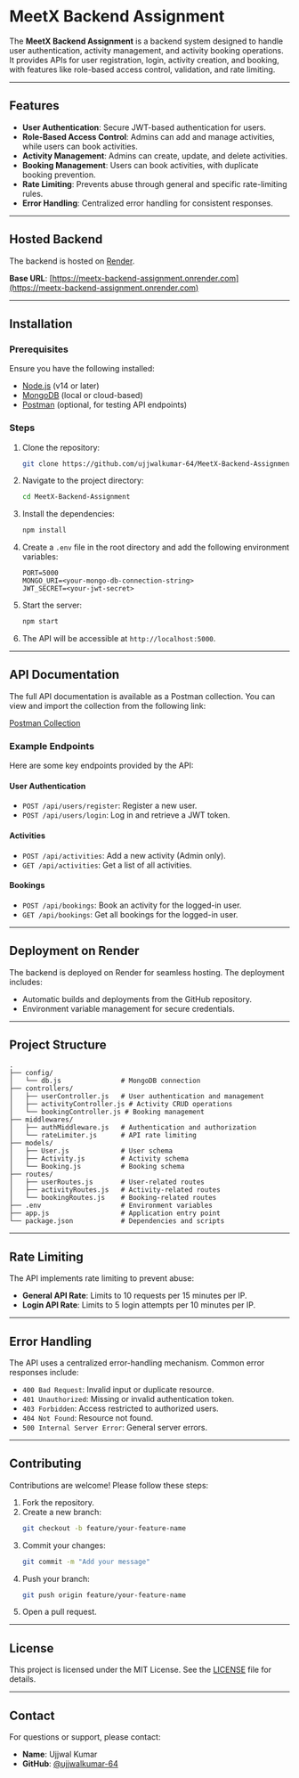 # MeetX Backend Assignment

The **MeetX Backend Assignment** is a backend system designed to handle user authentication, activity management, and activity booking operations. It provides APIs for user registration, login, activity creation, and booking, with features like role-based access control, validation, and rate limiting.

---

## Features

- **User Authentication**: Secure JWT-based authentication for users.
- **Role-Based Access Control**: Admins can add and manage activities, while users can book activities.
- **Activity Management**: Admins can create, update, and delete activities.
- **Booking Management**: Users can book activities, with duplicate booking prevention.
- **Rate Limiting**: Prevents abuse through general and specific rate-limiting rules.
- **Error Handling**: Centralized error handling for consistent responses.

---

## Hosted Backend

The backend is hosted on [Render](https://render.com).

**Base URL**: [https://meetx-backend-assignment.onrender.com](https://meetx-backend-assignment.onrender.com)

---

## Installation

### Prerequisites

Ensure you have the following installed:

- [Node.js](https://nodejs.org/) (v14 or later)
- [MongoDB](https://www.mongodb.com/) (local or cloud-based)
- [Postman](https://www.postman.com/) (optional, for testing API endpoints)

### Steps

1. Clone the repository:
   ```bash
   git clone https://github.com/ujjwalkumar-64/MeetX-Backend-Assignment.git
   ```
2. Navigate to the project directory:
   ```bash
   cd MeetX-Backend-Assignment
   ```
3. Install the dependencies:
   ```bash
   npm install
   ```
4. Create a `.env` file in the root directory and add the following environment variables:
   ```env
   PORT=5000
   MONGO_URI=<your-mongo-db-connection-string>
   JWT_SECRET=<your-jwt-secret>
   ```
5. Start the server:
   ```bash
   npm start
   ```
6. The API will be accessible at `http://localhost:5000`.

---

## API Documentation

The full API documentation is available as a Postman collection. You can view and import the collection from the following link:

[Postman Collection](https://documenter.getpostman.com/view/33354462/2sB2j999kN)

### Example Endpoints

Here are some key endpoints provided by the API:

#### User Authentication

- `POST /api/users/register`: Register a new user.
- `POST /api/users/login`: Log in and retrieve a JWT token.

#### Activities

- `POST /api/activities`: Add a new activity (Admin only).
- `GET /api/activities`: Get a list of all activities.

#### Bookings

- `POST /api/bookings`: Book an activity for the logged-in user.
- `GET /api/bookings`: Get all bookings for the logged-in user.

---

## Deployment on Render

The backend is deployed on Render for seamless hosting. The deployment includes:

- Automatic builds and deployments from the GitHub repository.
- Environment variable management for secure credentials.

---

## Project Structure

```plaintext
.
├── config/
│   └── db.js               # MongoDB connection
├── controllers/
│   ├── userController.js   # User authentication and management
│   ├── activityController.js # Activity CRUD operations
│   └── bookingController.js # Booking management
├── middlewares/
│   ├── authMiddleware.js   # Authentication and authorization
│   └── rateLimiter.js      # API rate limiting
├── models/
│   ├── User.js             # User schema
│   ├── Activity.js         # Activity schema
│   └── Booking.js          # Booking schema
├── routes/
│   ├── userRoutes.js       # User-related routes
│   ├── activityRoutes.js   # Activity-related routes
│   └── bookingRoutes.js    # Booking-related routes
├── .env                    # Environment variables
├── app.js                  # Application entry point
└── package.json            # Dependencies and scripts
```

---

## Rate Limiting

The API implements rate limiting to prevent abuse:

- **General API Rate**: Limits to 10 requests per 15 minutes per IP.
- **Login API Rate**: Limits to 5 login attempts per 10 minutes per IP.

---

## Error Handling

The API uses a centralized error-handling mechanism. Common error responses include:

- `400 Bad Request`: Invalid input or duplicate resource.
- `401 Unauthorized`: Missing or invalid authentication token.
- `403 Forbidden`: Access restricted to authorized users.
- `404 Not Found`: Resource not found.
- `500 Internal Server Error`: General server errors.

---

## Contributing

Contributions are welcome! Please follow these steps:

1. Fork the repository.
2. Create a new branch:
   ```bash
   git checkout -b feature/your-feature-name
   ```
3. Commit your changes:
   ```bash
   git commit -m "Add your message"
   ```
4. Push your branch:
   ```bash
   git push origin feature/your-feature-name
   ```
5. Open a pull request.

---

## License

This project is licensed under the MIT License. See the [LICENSE](LICENSE) file for details.

---

## Contact

For questions or support, please contact:

- **Name**: Ujjwal Kumar
- **GitHub**: [@ujjwalkumar-64](https://github.com/ujjwalkumar-64)
